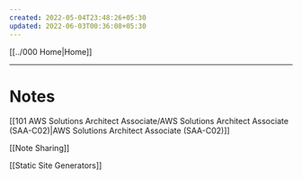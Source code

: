 ```yaml
---
created: 2022-05-04T23:48:26+05:30
updated: 2022-06-03T00:36:08+05:30
---
```

[[../000 Home|Home]]

---
# Notes
[[101 AWS Solutions Architect Associate/AWS Solutions Architect Associate (SAA-C02)|AWS Solutions Architect Associate (SAA-C02)]]

[[Note Sharing]]

[[Static Site Generators]]
